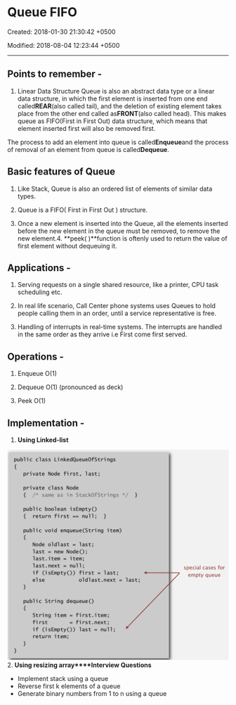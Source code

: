 # Queue FIFO

Created: 2018-01-30 21:30:42 +0500

Modified: 2018-08-04 12:23:44 +0500

---

## Points to remember -

1.  Linear Data Structure
Queue is also an abstract data type or a linear data structure, in which the first element is inserted from one end called**REAR**(also called tail), and the deletion of existing element takes place from the other end called as**FRONT**(also called head). This makes queue as FIFO(First in First Out) data structure, which means that element inserted first will also be removed first.

The process to add an element into queue is called**Enqueue**and the process of removal of an element from queue is called**Dequeue**.
## Basic features of Queue

1.  Like Stack, Queue is also an ordered list of elements of similar data types.

2.  Queue is a FIFO( First in First Out ) structure.

3.  Once a new element is inserted into the Queue, all the elements inserted before the new element in the queue must be removed, to remove the new element.4.  **peek( )**function is oftenly used to return the value of first element without dequeuing it.
## Applications -

1.  Serving requests on a single shared resource, like a printer, CPU task scheduling etc.

2.  In real life scenario, Call Center phone systems uses Queues to hold people calling them in an order, until a service representative is free.

3.  Handling of interrupts in real-time systems. The interrupts are handled in the same order as they arrive i.e First come first served.

## Operations -

1.  Enqueue O(1)

2.  Dequeue O(1) (pronounced as deck)

3.  Peek O(1)
## Implementation -

1.  **Using Linked-list**

![image](media/Queue-FIFO-image1.png)
2.  **Using resizing array****Interview Questions**
-   Implement stack using a queue
-   Reverse first k elements of a queue
-   Generate binary numbers from 1 to n using a queue
